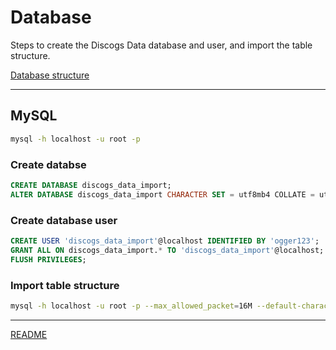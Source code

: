 # Database

Steps to create the Discogs Data database and user, and import the table structure.

[Database structure](/resources/schema/mysql/discogs_data_import.sql)

---

## MySQL

```sh
mysql -h localhost -u root -p
```

### Create databse

```sql
CREATE DATABASE discogs_data_import;
ALTER DATABASE discogs_data_import CHARACTER SET = utf8mb4 COLLATE = utf8mb4_unicode_ci;
```

### Create database user

```sql
CREATE USER 'discogs_data_import'@localhost IDENTIFIED BY 'ogger123';
GRANT ALL ON discogs_data_import.* TO 'discogs_data_import'@localhost;
FLUSH PRIVILEGES;
```

### Import table structure

```sh
mysql -h localhost -u root -p --max_allowed_packet=16M --default-character-set=utf8 discogs_data_import < resources/schema/mysql/discogs_data_import.sql
```

---

[README](../README.md)
